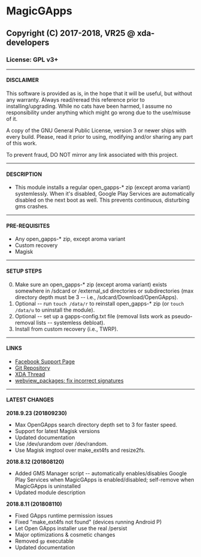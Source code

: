 # MagicGApps
## Copyright (C) 2017-2018, VR25 @ xda-developers
### License: GPL v3+



---
#### DISCLAIMER

This software is provided as is, in the hope that it will be useful, but without any warranty. Always read/reread this reference prior to installing/upgrading. While no cats have been harmed, I assume no responsibility under anything which might go wrong due to the use/misuse of it.

A copy of the GNU General Public License, version 3 or newer ships with every build. Please, read it prior to using, modifying and/or sharing any part of this work.

To prevent fraud, DO NOT mirror any link associated with this project.



---
#### DESCRIPTION

- This module installs a regular open_gapps-* zip (except aroma variant) systemlessly. When it's disabled, Google Play Services are automatically disabled on the next boot as well. This prevents continuous, disturbing gms crashes.



---
#### PRE-REQUISITES

- Any open_gapps-* zip, except aroma variant
- Custom recovery
- Magisk



---
#### SETUP STEPS

0. Make sure an open_gapps-* zip (except aroma variant) exists somewhere in /sdcard or /external_sd directories or subdirectories (max directory depth must be 3 -- i.e., /sdcard/Download/OpenGApps).
1. Optional -- run `touch /data/r` to 
reinstall open_gapps-* zip (or `touch 
/data/u` to uninstall the module).
2. Optional -- set up a gapps-config.txt file (removal lists work as pseudo-removal lists -- systemless debloat).
3. Install from custom recovery (i.e., TWRP).



---
#### LINKS

- [Facebook Support Page](https://facebook.com/VR25-at-xda-developers-258150974794782)
- [Git Repository](https://github.com/Magisk-Modules-Repo/MagicGApps)
- [XDA Thread](https://forum.xda-developers.com/apps/magisk/module-systemless-beansgapps-mini-7-1-x-t3611362)
- [webview_packages: fix incorrect signatures]( https://github.com/LineageOS/android_vendor_cm/commit/a3a76f5d1cc233ad8024ffdc74bb3a786e1605c3)



---
#### LATEST CHANGES

**2018.9.23 (201809230)**
- Max OpenGApps search directory depth set to 3 for faster speed.
- Support for latest Magisk versions
- Updated documentation
- Use /dev/urandom over /dev/random.
- Use Magisk imgtool over make_ext4fs and resize2fs.

**2018.8.12 (201808120)**
- Added GMS Manager script -- automatically enables/disables Google Play Services when MagicGApps is enabled/disabled; self-remove when MagicGApps is uninstalled
- Updated module description

**2018.8.11 (201808110)**
- Fixed GApps runtime permission issues
- Fixed "make_ext4fs not found" (devices running Android P)
- Let Open GApps installer use the real /persist
- Major optimizations & cosmetic changes
- Removed `gp` executable
- Updated documentation
